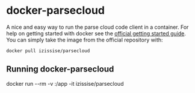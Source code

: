 # docker-parsecloud

A nice and easy way to run the parse cloud code client in a container. For
help on getting started with docker see the [official getting started guide][0].
You can simply take the image from the official repository with:

    docker pull izissise/parsecloud


## Running docker-parsecloud

docker run --rm -v <you app directory>:/app -it izissise/parsecloud <parsecloud parameters>

[0]: http://www.docker.io/gettingstarted/
